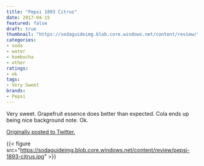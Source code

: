 ```yaml
---
title: "Pepsi 1893 Citrus"
date: 2017-04-15
featured: false
draft: true
thumbnail: "https://sodaguideimg.blob.core.windows.net/content/review/thumbs/pepsi-1893-citrus.jpg"
categories:
- soda
- water
- kombucha
- other
ratings:
- ok
tags:
- Very Sweet
brands:
- Pepsi
---
```


Very sweet. Grapefruit essence does better than expected. Cola ends up being nice background note. Ok.

[Originally posted to Twitter.](https://twitter.com/Cavorter/status/853375939832537088)

{{< figure src="https://sodaguideimg.blob.core.windows.net/content/review/pepsi-1893-citrus.jpg" >}}

